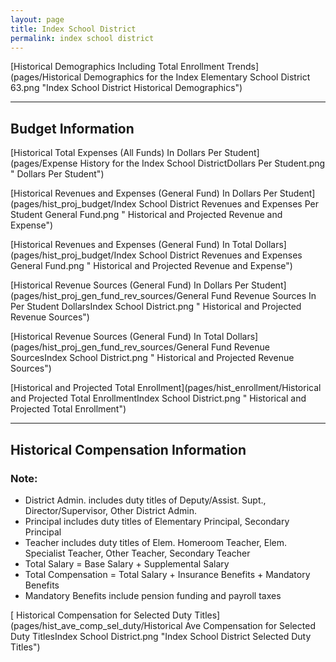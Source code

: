 ```yaml
---
layout: page
title: Index School District
permalink: index school district
---
```



[Historical Demographics Including Total Enrollment Trends](pages/Historical Demographics for the Index Elementary School District 63.png "Index School District Historical Demographics")

___

## Budget Information

[Historical Total Expenses (All Funds) In Dollars Per Student](pages/Expense History for the Index School DistrictDollars Per Student.png " Dollars Per Student")

[Historical Revenues and Expenses (General Fund) In Dollars Per Student](pages/hist_proj_budget/Index School District Revenues and Expenses Per Student General Fund.png " Historical and Projected Revenue and Expense")

[Historical Revenues and Expenses (General Fund) In Total Dollars](pages/hist_proj_budget/Index School District Revenues and Expenses General Fund.png " Historical and Projected Revenue and Expense")

[Historical Revenue Sources (General Fund) In Dollars Per Student](pages/hist_proj_gen_fund_rev_sources/General Fund Revenue Sources In Per Student DollarsIndex School District.png " Historical and Projected Revenue Sources")

[Historical Revenue Sources (General Fund) In Total Dollars](pages/hist_proj_gen_fund_rev_sources/General Fund Revenue SourcesIndex School District.png " Historical and Projected Revenue Sources")

[Historical and Projected Total Enrollment](pages/hist_enrollment/Historical and Projected Total EnrollmentIndex School District.png " Historical and Projected Total Enrollment")


___

## Historical Compensation Information
### Note:
- District Admin. includes duty titles of Deputy/Assist. Supt., Director/Supervisor, Other District Admin.
- Principal includes duty titles of Elementary Principal, Secondary Principal
- Teacher includes duty titles of Elem. Homeroom Teacher, Elem. Specialist Teacher, Other Teacher, Secondary Teacher
- Total Salary = Base Salary + Supplemental Salary
- Total Compensation = Total Salary + Insurance Benefits + Mandatory Benefits
- Mandatory Benefits include pension funding and payroll taxes

[ Historical Compensation for Selected Duty Titles](pages/hist_ave_comp_sel_duty/Historical Ave Compensation for Selected Duty TitlesIndex School District.png "Index School District Selected Duty Titles")

